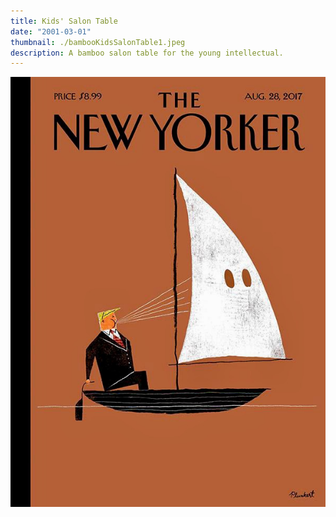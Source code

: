 ```yaml
---
title: Kids' Salon Table
date: "2001-03-01"
thumbnail: ./bambooKidsSalonTable1.jpeg
description: A bamboo salon table for the young intellectual.
---
```



<div class="kg-card kg-image-card kg-width-wide">

![SalonTable](./newYorkerBoat.jpeg)

</div>

